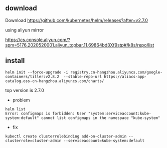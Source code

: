 ## download
Download https://github.com/kubernetes/helm/releases?after=v2.7.0

using aliyun mirror

https://cs.console.aliyun.com/?spm=5176.2020520001.aliyun_topbar.11.69864bd3Xf9stp#/k8s/repo/list

## install 
```
helm init --force-upgrade -i registry.cn-hangzhou.aliyuncs.com/google-containers/tiller:v2.8.2  --stable-repo-url https://aliacs-app-catalog.oss-cn-hangzhou.aliyuncs.com/charts/
```

top version is 2.7.0

+ problem
```
helm list 
Error: configmaps is forbidden: User "system:serviceaccount:kube-system:default" cannot list configmaps in the namespace "kube-system"

```

+ fix
```
kubectl create clusterrolebinding add-on-cluster-admin --clusterrole=cluster-admin --serviceaccount=kube-system:default
```
